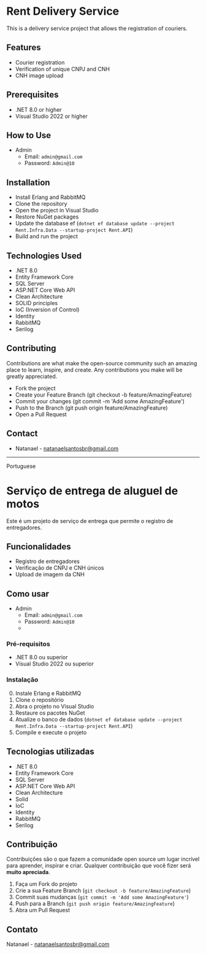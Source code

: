 # Rent Delivery Service

This is a delivery service project that allows the registration of couriers.

## Features
- Courier registration
- Verification of unique CNPJ and CNH
- CNH image upload

## Prerequisites
- .NET 8.0 or higher
- Visual Studio 2022 or higher

## How to Use
- Admin
   - Email: `admin@gmail.com`
   - Password: `Admin@10`

## Installation

- Install Erlang and RabbitMQ
- Clone the repository
- Open the project in Visual Studio
- Restore NuGet packages
- Update the database ef
(`dotnet ef database update --project Rent.Infra.Data --startup-project Rent.API`)
- Build and run the project

## Technologies Used
- .NET 8.0
- Entity Framework Core
- SQL Server
- ASP.NET Core Web API
- Clean Architecture
- SOLID principles
- IoC (Inversion of Control)
- Identity
- RabbitMQ
- Serilog

## Contributing
Contributions are what make the open-source community such an amazing place to learn, inspire, and create. Any contributions you make will be greatly appreciated.

- Fork the project
- Create your Feature Branch (git checkout -b feature/AmazingFeature)
- Commit your changes (git commit -m 'Add some AmazingFeature')
- Push to the Branch (git push origin feature/AmazingFeature)
- Open a Pull Request

## Contact
- Natanael - natanaelsantosbr@gmail.com

------------------------------------------
Portuguese

# Serviço de entrega de aluguel de motos

Este é um projeto de serviço de entrega que permite o registro de entregadores.

## Funcionalidades

- Registro de entregadores
- Verificação de CNPJ e CNH únicos
- Upload de imagem da CNH

## Como usar
- Admin
   - Email: `admin@gmail.com`
   - Password: `Admin@10`
   - 
### Pré-requisitos

- .NET 8.0 ou superior
- Visual Studio 2022 ou superior

### Instalação

0. Instale Erlang e RabbitMQ
1. Clone o repositório
2. Abra o projeto no Visual Studio
3. Restaure os pacotes NuGet
4. Atualize o banco de dados
   (`dotnet ef database update --project Rent.Infra.Data --startup-project Rent.API`)
5. Compile e execute o projeto

## Tecnologias utilizadas

- .NET 8.0
- Entity Framework Core
- SQL Server
- ASP.NET Core Web API
- Clean Architecture
- Solid
- IoC
- Identity
- RabbitMQ
- Serilog

## Contribuição

Contribuições são o que fazem a comunidade open source um lugar incrível para aprender, inspirar e criar. Qualquer contribuição que você fizer será **muito apreciada**.

1. Faça um Fork do projeto
2. Crie a sua Feature Branch (`git checkout -b feature/AmazingFeature`)
3. Commit suas mudanças (`git commit -m 'Add some AmazingFeature'`)
4. Push para a Branch (`git push origin feature/AmazingFeature`)
5. Abra um Pull Request

## Contato

Natanael - natanaelsantosbr@gmail.com

   

